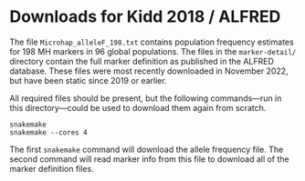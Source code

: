 # Downloads for Kidd 2018 / ALFRED

The file `Microhap_alleleF_198.txt` contains population frequency estimates for 198 MH markers in 96 global populations.
The files in the `marker-detail/` directory contain the full marker definition as published in the ALFRED database.
These files were most recently downloaded in November 2022, but have been static since 2019 or earlier.

All required files should be present, but the following commands—run in this directory—could be used to download them again from scratch.

```
snakemake
snakemake --cores 4
```

The first `snakemake` command will download the allele frequency file.
The second command will read marker info from this file to download all of the marker definition files.
